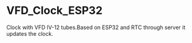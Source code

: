 # VFD_Clock_ESP32
Clock with VFD IV-12 tubes.Based on ESP32 and RTC through server it updates the clock.

